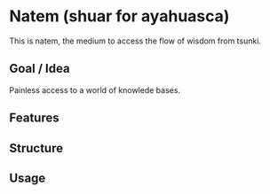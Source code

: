 # Natem (shuar for ayahuasca)

This is natem, the medium to access the flow of wisdom from tsunki.

## Goal / Idea

Painless access to a world of knowlede bases.

## Features


## Structure


## Usage


